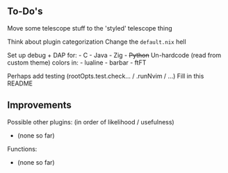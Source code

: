 To-Do's
-------

Move some telescope stuff to the 'styled' telescope thing

Think about plugin categorization
Change the `default.nix` hell

Set up debug + DAP for:
    - C
    - Java
    - Zig
    - ~~Python~~
Un-hardcode (read from custom theme) colors in:
    - lualine
    - barbar
    - ftFT

Perhaps add testing (rootOpts.test.check... / .runNvim / ...)
Fill in this README <!-- TODO: -->

Improvements
------------
Possible other plugins: (in order of likelihood / usefulness)
- (none so far)

Functions:
- (none so far)
